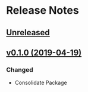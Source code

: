 # Release Notes

## [Unreleased](https://github.com/ixocreate/filesystem-package/compare/0.1.0...develop)

## [v0.1.0 (2019-04-19)](https://github.com/ixocreate/filesystem-package/compare/master...0.1.0)

### Changed
- Consolidate Package
